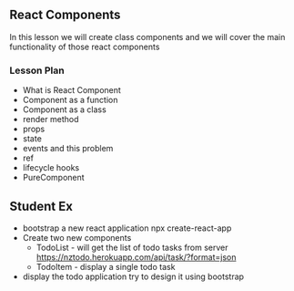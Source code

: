 ## React Components

In this lesson we will create class components and we will cover the main functionality of those react components

### Lesson Plan

- What is React Component
- Component as a function
- Component as a class
- render method
- props
- state
- events and this problem
- ref
- lifecycle hooks
- PureComponent

## Student Ex

- bootstrap a new react application npx create-react-app
- Create two new components
  * TodoList - will get the list of todo tasks from server https://nztodo.herokuapp.com/api/task/?format=json
  * TodoItem - display a single todo task
- display the todo application try to design it using bootstrap